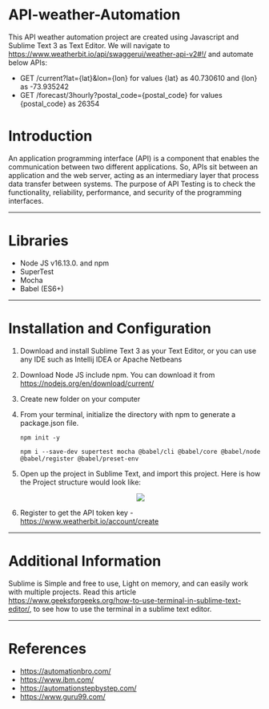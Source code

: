 # API-weather-Automation

This API weather automation project are created using Javascript and Sublime Text 3 as Text Editor. We will navigate to https://www.weatherbit.io/api/swaggerui/weather-api-v2#!/ and automate below APIs:
- GET /current?lat={lat}&amp;lon={lon} for values {lat} as 40.730610 and {lon} as -73.935242
- GET /forecast/3hourly?postal_code={postal_code} for values {postal_code} as 26354

# Introduction

An application programming interface (API) is a component that enables the communication between two different applications.
So, APIs sit between an application and the web server, acting as an intermediary layer that process data transfer between systems.
The purpose of API Testing is to check the functionality, reliability, performance, and security of the programming interfaces.

----

# Libraries
- Node JS v16.13.0. and npm
- SuperTest
- Mocha
- Babel (ES6+)

----

# Installation and Configuration
1. Download and install Sublime Text 3 as your Text Editor, or you can use any IDE such as Intellij IDEA or Apache Netbeans
2. Download Node JS include npm. You can download it from https://nodejs.org/en/download/current/
3. Create new folder on your computer
4. From your terminal, initialize the directory with npm to generate a package.json file.

    ```npm init -y```

    ```npm i --save-dev supertest mocha @babel/cli @babel/core @babel/node @babel/register @babel/preset-env```
5. Open up the project in Sublime Text, and import this project. Here is how the Project structure would look like: <p align="center">  <img src="https://user-images.githubusercontent.com/92636608/141333094-3c227111-2127-465b-9c6d-2ce6c837eef4.png"> </p>
6. Register to get the API token key - https://www.weatherbit.io/account/create

----

# Additional Information

Sublime is Simple and free to use, Light on memory, and can easily work with multiple projects. Read this article https://www.geeksforgeeks.org/how-to-use-terminal-in-sublime-text-editor/, to see how to use the terminal in a sublime text editor.

----

# References

- https://automationbro.com/
- https://www.ibm.com/
- https://automationstepbystep.com/
- https://www.guru99.com/
